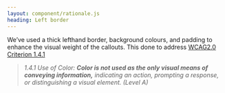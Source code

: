 ```yaml
---
layout: component/rationale.js
heading: Left border
---
```


We’ve used a thick lefthand border, background colours, and padding to enhance the visual weight of the callouts. This done to address [WCAG2.0 Criterion&nbsp;1.4.1](https://www.w3.org/TR/UNDERSTANDING-WCAG20/visual-audio-contrast-without-color.html)

> _1.4.1 Use of Color: **Color is not used as the only visual means of conveying information,** indicating an action, prompting a response, or distinguishing a visual element. (Level A)_
